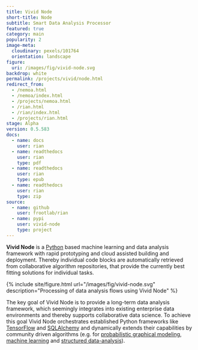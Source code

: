 ```yaml
---
title: Vivid Node
short-title: Node
subtitle: Smart Data Analysis Processor
featured: true
category: main
popularity: 2
image-meta:
  cloudinary: pexels/101764
  orientation: landscape
figure:
  uri: /images/fig/vivid-node.svg
backdrop: white
permalink: /projects/vivid/node.html
redirect_from:
  - /nemoa.html
  - /nemoa/index.html
  - /projects/nemoa.html
  - /rian.html
  - /rian/index.html
  - /projects/rian.html
stage: Alpha
version: 0.5.583
docs:
  - name: docs
    user: rian
  - name: readthedocs
    user: rian
    type: pdf
  - name: readthedocs
    user: rian
    type: epub
  - name: readthedocs
    user: rian
    type: zip
source:
  - name: github
    user: frootlab/rian
  - name: pypi
    user: vivid-node
    type: project
---
```


**Vivid Node** is a [Python](https://www.python.org/) based machine learning and
data analysis framework with rapid prototyping and cloud assisted building and
deployment. Thereby individual code blocks are automatically retrieved from
collaborative algorithm repositories, that provide the currently best fitting
solutions for individual tasks.

{% include site/figure.html url="/images/fig/vivid-node.svg"
  description="Processing of data analysis flows using Vivid Node" %}

The key goal of Vivid Node is to provide a long-term data analysis framework, which
seemingly integrates into existing enterprise data environments and thereby
supports collaborative data science. To achieve this goal Vivid Node
orchestrates established Python frameworks like
[TensorFlow](https://www.tensorflow.org/) and
[SQLAlchemy](https://www.sqlalchemy.org/) and dynamically extends their
capabilities by community driven algorithms (e.g. for [probabilistic graphical
modeling](https://en.wikipedia.org/wiki/Graphical_model), [machine
learning](https://en.wikipedia.org/wiki/Machine_learning) and [structured
data-analysis](https://en.wikipedia.org/wiki/Structured_data_analysis_(statistics))).
